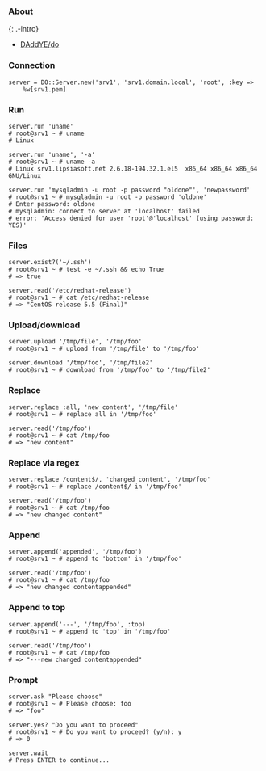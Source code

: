 ### About

{: .-intro}

- [DAddYE/do](https://github.com/DAddYE/do)

### Connection

    server = DO::Server.new('srv1', 'srv1.domain.local', 'root', :key =>
        %w[srv1.pem]

### Run

    server.run 'uname'
    # root@srv1 ~ # uname
    # Linux

    server.run 'uname', '-a'
    # root@srv1 ~ # uname -a
    # Linux srv1.lipsiasoft.net 2.6.18-194.32.1.el5  x86_64 x86_64 x86_64 GNU/Linux

    server.run 'mysqladmin -u root -p password "oldone"', 'newpassword'
    # root@srv1 ~ # mysqladmin -u root -p password 'oldone'
    # Enter password: oldone
    # mysqladmin: connect to server at 'localhost' failed
    # error: 'Access denied for user 'root'@'localhost' (using password: YES)'

### Files

    server.exist?('~/.ssh')
    # root@srv1 ~ # test -e ~/.ssh && echo True
    # => true

    server.read('/etc/redhat-release')
    # root@srv1 ~ # cat /etc/redhat-release
    # => "CentOS release 5.5 (Final)"

### Upload/download

    server.upload '/tmp/file', '/tmp/foo'
    # root@srv1 ~ # upload from '/tmp/file' to '/tmp/foo'

    server.download '/tmp/foo', '/tmp/file2'
    # root@srv1 ~ # download from '/tmp/foo' to '/tmp/file2'

### Replace

    server.replace :all, 'new content', '/tmp/file'
    # root@srv1 ~ # replace all in '/tmp/foo'

    server.read('/tmp/foo')
    # root@srv1 ~ # cat /tmp/foo
    # => "new content"

### Replace via regex

    server.replace /content$/, 'changed content', '/tmp/foo'
    # root@srv1 ~ # replace /content$/ in '/tmp/foo'

    server.read('/tmp/foo')
    # root@srv1 ~ # cat /tmp/foo
    # => "new changed content"

### Append

    server.append('appended', '/tmp/foo')
    # root@srv1 ~ # append to 'bottom' in '/tmp/foo'

    server.read('/tmp/foo')
    # root@srv1 ~ # cat /tmp/foo
    # => "new changed contentappended"

### Append to top

    server.append('---', '/tmp/foo', :top)
    # root@srv1 ~ # append to 'top' in '/tmp/foo'

    server.read('/tmp/foo')
    # root@srv1 ~ # cat /tmp/foo
    # => "---new changed contentappended"

### Prompt

    server.ask "Please choose"
    # root@srv1 ~ # Please choose: foo
    # => "foo"

    server.yes? "Do you want to proceed"
    # root@srv1 ~ # Do you want to proceed? (y/n): y
    # => 0

    server.wait
    # Press ENTER to continue...
